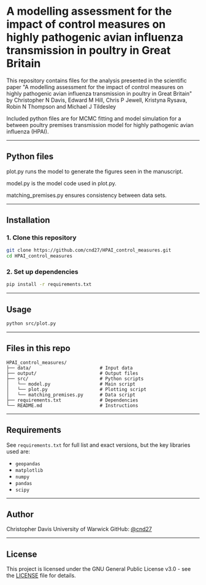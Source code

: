 # A modelling assessment for the impact of control measures on highly pathogenic avian influenza transmission in poultry in Great Britain

This repository contains files for the analysis presented in the scientific paper "A modelling assessment for the impact of control measures on highly pathogenic avian influenza transmission in poultry in Great Britain" by Christopher N Davis, Edward M Hill, Chris P Jewell, Kristyna Rysava, Robin N Thompson and Michael J Tildesley 


Included python files are for MCMC fitting and model simulation for a between poultry premises transmission model for highly pathogenic avian influenza (HPAI).

---

## Python files

plot.py runs the model to generate the figures seen in the manuscript.

model.py is the model code used in plot.py.

matching_premises.py ensures consistency between data sets.

---

## Installation

### 1. Clone this repository

```bash
git clone https://github.com/cnd27/HPAI_control_measures.git
cd HPAI_control_measures
```

### 2. Set up dependencies

```bash
pip install -r requirements.txt
```

---

## Usage

```bash
python src/plot.py 
```

---

## Files in this repo

```
HPAI_control_measures/
├── data/                         # Input data
├── output/                       # Output files
├── src/                          # Python scripts
│   └── model.py                  # Main script
│   └── plot.py                   # Plotting script
│   └── matching_premises.py      # Data script
├── requirements.txt              # Dependencies
└── README.md                     # Instructions

```

---

## Requirements

See `requirements.txt` for full list and exact versions, but the key libraries used are:

- `geopandas`
- `matplotlib`
- `numpy`
- `pandas`
- `scipy` 

---

## Author

Christopher Davis
University of Warwick
GitHub: [@cnd27](https://github.com/cnd27)

---

## License

This project is licensed under the GNU General Public License v3.0 - see the [LICENSE](LICENSE) file for details.


